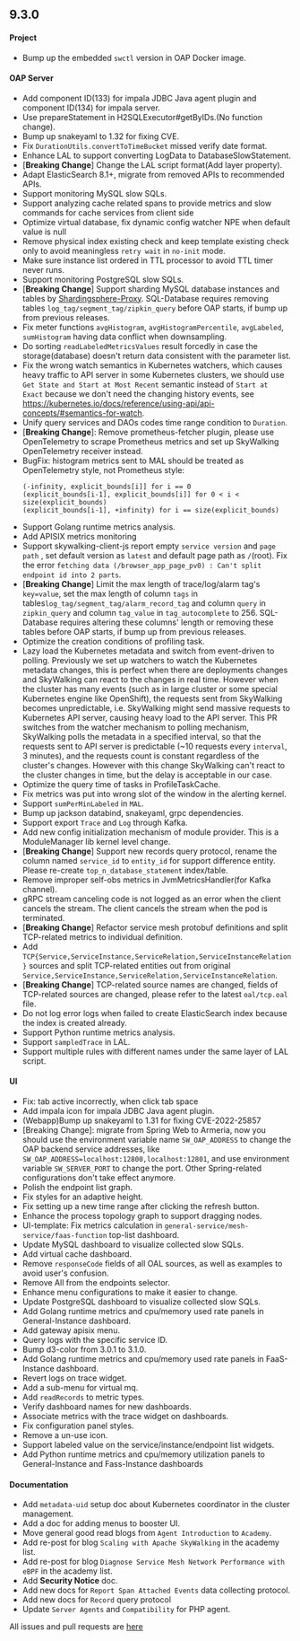 ## 9.3.0

#### Project

* Bump up the embedded `swctl` version in OAP Docker image.

#### OAP Server

* Add component ID(133) for impala JDBC Java agent plugin and component ID(134) for impala server.
* Use prepareStatement in H2SQLExecutor#getByIDs.(No function change).
* Bump up snakeyaml to 1.32 for fixing CVE.
* Fix `DurationUtils.convertToTimeBucket` missed verify date format.
* Enhance LAL to support converting LogData to DatabaseSlowStatement.
* [**Breaking Change**] Change the LAL script format(Add layer property).
* Adapt ElasticSearch 8.1+, migrate from removed APIs to recommended APIs.
* Support monitoring MySQL slow SQLs.
* Support analyzing cache related spans to provide metrics and slow commands for cache services from client side
* Optimize virtual database, fix dynamic config watcher NPE when default value is null
* Remove physical index existing check and keep template existing check only to avoid meaningless `retry wait`
  in `no-init` mode.
* Make sure instance list ordered in TTL processor to avoid TTL timer never runs.
* Support monitoring PostgreSQL slow SQLs.
* [**Breaking Change**] Support sharding MySQL database instances and tables
  by [Shardingsphere-Proxy](https://shardingsphere.apache.org/document/current/en/overview/#shardingsphere-proxy).
  SQL-Database requires removing tables `log_tag/segment_tag/zipkin_query` before OAP starts, if bump up from previous
  releases.
* Fix meter functions `avgHistogram`, `avgHistogramPercentile`, `avgLabeled`, `sumHistogram` having data conflict when
  downsampling.
* Do sorting `readLabeledMetricsValues` result forcedly in case the storage(database) doesn't return data consistent
  with the parameter list.
* Fix the wrong watch semantics in Kubernetes watchers, which causes heavy traffic to API server in some Kubernetes
  clusters,
  we should use `Get State and Start at Most Recent` semantic instead of `Start at Exact`
  because we don't need the changing history events,
  see https://kubernetes.io/docs/reference/using-api/api-concepts/#semantics-for-watch.
* Unify query services and DAOs codes time range condition to `Duration`.
* [**Breaking Change**]: Remove prometheus-fetcher plugin, please use OpenTelemetry to scrape Prometheus metrics and
  set up SkyWalking OpenTelemetry receiver instead.
* BugFix: histogram metrics sent to MAL should be treated as OpenTelemetry style, not Prometheus style:
  ```
  (-infinity, explicit_bounds[i]] for i == 0
  (explicit_bounds[i-1], explicit_bounds[i]] for 0 < i < size(explicit_bounds)
  (explicit_bounds[i-1], +infinity) for i == size(explicit_bounds)
  ```
* Support Golang runtime metrics analysis.
* Add APISIX metrics monitoring
* Support skywalking-client-js report empty `service version` and `page path` , set default version as `latest` and
  default page path as `/`(root). Fix the
  error `fetching data (/browser_app_page_pv0) : Can't split endpoint id into 2 parts`.
* [**Breaking Change**] Limit the max length of trace/log/alarm tag's `key=value`, set the max length of column `tags`
  in tables`log_tag/segment_tag/alarm_record_tag` and column `query` in `zipkin_query` and column `tag_value` in `tag_autocomplete` to 256.
  SQL-Database requires altering these columns' length or removing these tables before OAP starts, if bump up from previous releases.
* Optimize the creation conditions of profiling task.
* Lazy load the Kubernetes metadata and switch from event-driven to polling.
  Previously we set up watchers to watch the Kubernetes metadata changes, this is perfect when there are deployments changes and
  SkyWalking can react to the changes in real time. However when the cluster has many events (such as in large cluster
  or some special Kubernetes engine like OpenShift), the requests sent from SkyWalking becomes unpredictable, i.e. SkyWalking might
  send massive requests to Kubernetes API server, causing heavy load to the API server.
  This PR switches from the watcher mechanism to polling mechanism, SkyWalking polls the metadata in a specified interval,
  so that the requests sent to API server is predictable (~10 requests every `interval`, 3 minutes), and the requests count is constant
  regardless of the cluster's changes. However with this change SkyWalking can't react to the cluster changes in time, but the delay
  is acceptable in our case.
* Optimize the query time of tasks in ProfileTaskCache.
* Fix metrics was put into wrong slot of the window in the alerting kernel.
* Support `sumPerMinLabeled` in `MAL`.
* Bump up jackson databind, snakeyaml, grpc dependencies.
* Support export `Trace` and `Log` through Kafka.
* Add new config initialization mechanism of module provider. This is a ModuleManager lib kernel level change.
* [**Breaking Change**] Support new records query protocol, rename the column named `service_id` to `entity_id` for support difference entity.
  Please re-create `top_n_database_statement` index/table.
* Remove improper self-obs metrics in JvmMetricsHandler(for Kafka channel).
* gRPC stream canceling code is not logged as an error when the client cancels the stream. The client
  cancels the stream when the pod is terminated.
* [**Breaking Change**] Refactor service mesh protobuf definitions and split TCP-related metrics to individual definition.
* Add `TCP{Service,ServiceInstance,ServiceRelation,ServiceInstanceRelation}` sources and split TCP-related entities out from
  original `Service,ServiceInstance,ServiceRelation,ServiceInstanceRelation`.
* [**Breaking Change**] TCP-related source names are changed, fields of TCP-related sources are changed, please refer to the latest `oal/tcp.oal` file.
* Do not log error logs when failed to create ElasticSearch index because the index is created already.
* Support Python runtime metrics analysis.
* Support `sampledTrace` in LAL.
* Support multiple rules with different names under the same layer of LAL script.

#### UI

* Fix: tab active incorrectly, when click tab space
* Add impala icon for impala JDBC Java agent plugin.
* (Webapp)Bump up snakeyaml to 1.31 for fixing CVE-2022-25857
* [Breaking Change]: migrate from Spring Web to Armeria, now you should use the environment variable
  name `SW_OAP_ADDRESS`
  to change the OAP backend service addresses, like `SW_OAP_ADDRESS=localhost:12800,localhost:12801`, and use
  environment
  variable `SW_SERVER_PORT` to change the port. Other Spring-related configurations don't take effect anymore.
* Polish the endpoint list graph.
* Fix styles for an adaptive height.
* Fix setting up a new time range after clicking the refresh button.
* Enhance the process topology graph to support dragging nodes.
* UI-template: Fix metrics calculation in `general-service/mesh-service/faas-function` top-list dashboard.
* Update MySQL dashboard to visualize collected slow SQLs.
* Add virtual cache dashboard.
* Remove `responseCode` fields of all OAL sources, as well as examples to avoid user's confusion.
* Remove All from the endpoints selector.
* Enhance menu configurations to make it easier to change.
* Update PostgreSQL dashboard to visualize collected slow SQLs.
* Add Golang runtime metrics and cpu/memory used rate panels in General-Instance dashboard.
* Add gateway apisix menu.
* Query logs with the specific service ID.
* Bump d3-color from 3.0.1 to 3.1.0.
* Add Golang runtime metrics and cpu/memory used rate panels in FaaS-Instance dashboard.
* Revert logs on trace widget.
* Add a sub-menu for virtual mq.
* Add `readRecords` to metric types.
* Verify dashboard names for new dashboards.
* Associate metrics with the trace widget on dashboards.
* Fix configuration panel styles.
* Remove a un-use icon.
* Support labeled value on the service/instance/endpoint list widgets.
* Add Python runtime metrics and cpu/memory utilization panels to General-Instance and Fass-Instance dashboards

#### Documentation

* Add `metadata-uid` setup doc about Kubernetes coordinator in the cluster management.
* Add a doc for adding menus to booster UI.
* Move general good read blogs from `Agent Introduction` to `Academy`.
* Add re-post for blog `Scaling with Apache SkyWalking` in the academy list.
* Add re-post for blog `Diagnose Service Mesh Network Performance with eBPF` in the academy list.
* Add **Security Notice** doc.
* Add new docs for `Report Span Attached Events` data collecting protocol.
* Add new docs for `Record` query protocol
* Update `Server Agents` and `Compatibility` for PHP agent.

All issues and pull requests are [here](https://github.com/apache/skywalking/milestone/149?closed=1)
